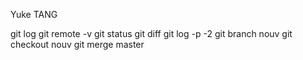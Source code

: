 Yuke TANG

git log
git remote -v
git status
git diff
git log -p -2
git branch nouv
git checkout nouv
git merge master